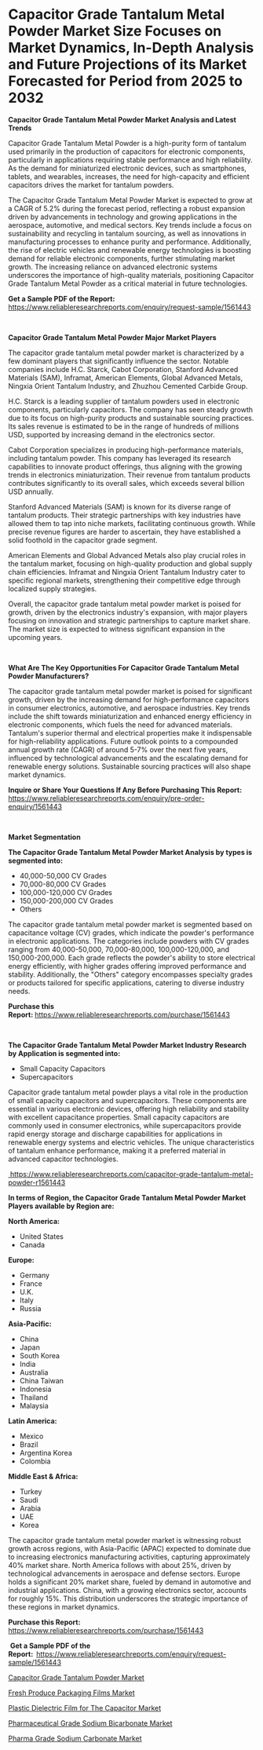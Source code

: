 <p><h1>Capacitor Grade Tantalum Metal Powder Market Size Focuses on Market Dynamics, In-Depth Analysis and Future Projections of its Market Forecasted for Period from 2025 to 2032</h1></p><p><strong>Capacitor Grade Tantalum Metal Powder Market Analysis and Latest Trends</strong></p>
<p><p>Capacitor Grade Tantalum Metal Powder is a high-purity form of tantalum used primarily in the production of capacitors for electronic components, particularly in applications requiring stable performance and high reliability. As the demand for miniaturized electronic devices, such as smartphones, tablets, and wearables, increases, the need for high-capacity and efficient capacitors drives the market for tantalum powders. </p><p>The Capacitor Grade Tantalum Metal Powder Market is expected to grow at a CAGR of 5.2% during the forecast period, reflecting a robust expansion driven by advancements in technology and growing applications in the aerospace, automotive, and medical sectors. Key trends include a focus on sustainability and recycling in tantalum sourcing, as well as innovations in manufacturing processes to enhance purity and performance. Additionally, the rise of electric vehicles and renewable energy technologies is boosting demand for reliable electronic components, further stimulating market growth. The increasing reliance on advanced electronic systems underscores the importance of high-quality materials, positioning Capacitor Grade Tantalum Metal Powder as a critical material in future technologies.</p></p>
<p><strong>Get a Sample PDF of the Report:&nbsp;</strong> <a href="https://www.reliableresearchreports.com/enquiry/request-sample/1561443?utm_campaign=28&utm_medium=2&utm_source=Github&utm_content=ia&utm_term=01022025&utm_id=capacitor-grade-tantalum-metal-powder">https://www.reliableresearchreports.com/enquiry/request-sample/1561443</a></p>
<p>&nbsp;</p>
<p><strong>Capacitor Grade Tantalum Metal Powder Major Market Players</strong></p>
<p><p>The capacitor grade tantalum metal powder market is characterized by a few dominant players that significantly influence the sector. Notable companies include H.C. Starck, Cabot Corporation, Stanford Advanced Materials (SAM), Inframat, American Elements, Global Advanced Metals, Ningxia Orient Tantalum Industry, and Zhuzhou Cemented Carbide Group.</p><p>H.C. Starck is a leading supplier of tantalum powders used in electronic components, particularly capacitors. The company has seen steady growth due to its focus on high-purity products and sustainable sourcing practices. Its sales revenue is estimated to be in the range of hundreds of millions USD, supported by increasing demand in the electronics sector.</p><p>Cabot Corporation specializes in producing high-performance materials, including tantalum powder. This company has leveraged its research capabilities to innovate product offerings, thus aligning with the growing trends in electronics miniaturization. Their revenue from tantalum products contributes significantly to its overall sales, which exceeds several billion USD annually.</p><p>Stanford Advanced Materials (SAM) is known for its diverse range of tantalum products. Their strategic partnerships with key industries have allowed them to tap into niche markets, facilitating continuous growth. While precise revenue figures are harder to ascertain, they have established a solid foothold in the capacitor grade segment.</p><p>American Elements and Global Advanced Metals also play crucial roles in the tantalum market, focusing on high-quality production and global supply chain efficiencies. Inframat and Ningxia Orient Tantalum Industry cater to specific regional markets, strengthening their competitive edge through localized supply strategies.</p><p>Overall, the capacitor grade tantalum metal powder market is poised for growth, driven by the electronics industry's expansion, with major players focusing on innovation and strategic partnerships to capture market share. The market size is expected to witness significant expansion in the upcoming years.</p></p>
<p>&nbsp;</p>
<p><strong>What Are The Key Opportunities For Capacitor Grade Tantalum Metal Powder Manufacturers?</strong></p>
<p><p>The capacitor grade tantalum metal powder market is poised for significant growth, driven by the increasing demand for high-performance capacitors in consumer electronics, automotive, and aerospace industries. Key trends include the shift towards miniaturization and enhanced energy efficiency in electronic components, which fuels the need for advanced materials. Tantalum's superior thermal and electrical properties make it indispensable for high-reliability applications. Future outlook points to a compounded annual growth rate (CAGR) of around 5-7% over the next five years, influenced by technological advancements and the escalating demand for renewable energy solutions. Sustainable sourcing practices will also shape market dynamics.</p></p>
<p><strong>Inquire or Share Your Questions If Any Before Purchasing This Report:</strong> <a href="https://www.reliableresearchreports.com/enquiry/pre-order-enquiry/1561443?utm_campaign=28&utm_medium=2&utm_source=Github&utm_content=ia&utm_term=01022025&utm_id=capacitor-grade-tantalum-metal-powder">https://www.reliableresearchreports.com/enquiry/pre-order-enquiry/1561443</a></p>
<p>&nbsp;</p>
<p><strong>Market Segmentation</strong></p>
<p><strong>The Capacitor Grade Tantalum Metal Powder Market Analysis by types is segmented into:</strong></p>
<p><ul><li>40,000-50,000 CV Grades</li><li>70,000-80,000 CV Grades</li><li>100,000-120,000 CV Grades</li><li>150,000-200,000 CV Grades</li><li>Others</li></ul></p>
<p><p>The capacitor grade tantalum metal powder market is segmented based on capacitance voltage (CV) grades, which indicate the powder's performance in electronic applications. The categories include powders with CV grades ranging from 40,000-50,000, 70,000-80,000, 100,000-120,000, and 150,000-200,000. Each grade reflects the powder's ability to store electrical energy efficiently, with higher grades offering improved performance and stability. Additionally, the "Others" category encompasses specialty grades or products tailored for specific applications, catering to diverse industry needs.</p></p>
<p><strong>Purchase this Report:&nbsp;</strong><a href="https://www.reliableresearchreports.com/purchase/1561443?utm_campaign=28&utm_medium=2&utm_source=Github&utm_content=ia&utm_term=01022025&utm_id=capacitor-grade-tantalum-metal-powder">https://www.reliableresearchreports.com/purchase/1561443</a></p>
<p>&nbsp;</p>
<p><strong>The Capacitor Grade Tantalum Metal Powder Market Industry Research by Application is segmented into:</strong></p>
<p><ul><li>Small Capacity Capacitors</li><li>Supercapacitors</li></ul></p>
<p><p>Capacitor grade tantalum metal powder plays a vital role in the production of small capacity capacitors and supercapacitors. These components are essential in various electronic devices, offering high reliability and stability with excellent capacitance properties. Small capacity capacitors are commonly used in consumer electronics, while supercapacitors provide rapid energy storage and discharge capabilities for applications in renewable energy systems and electric vehicles. The unique characteristics of tantalum enhance performance, making it a preferred material in advanced capacitor technologies.</p></p>
<p><a href="https://www.reliableresearchreports.com/capacitor-grade-tantalum-metal-powder-r1561443?utm_campaign=28&utm_medium=2&utm_source=Github&utm_content=ia&utm_term=01022025&utm_id=capacitor-grade-tantalum-metal-powder">&nbsp;https://www.reliableresearchreports.com/capacitor-grade-tantalum-metal-powder-r1561443</a></p>
<p><strong>In terms of Region, the Capacitor Grade Tantalum Metal Powder Market Players available by Region are:</strong></p>
<p>
    <p> <strong> North America: </strong>
        <ul>
            <li>United States</li>
            <li>Canada</li>
        </ul>
        </p> 
    <p> <strong> Europe: </strong>
        <ul>
            <li>Germany</li>
            <li>France</li>
            <li>U.K.</li>
            <li>Italy</li>
            <li>Russia</li>
        </ul>
        </p> 
    <p> <strong> Asia-Pacific: </strong>
        <ul>
            <li>China</li>
            <li>Japan</li>
            <li>South Korea</li>
            <li>India</li>
            <li>Australia</li>
            <li>China Taiwan</li>
            <li>Indonesia</li>
            <li>Thailand</li>
            <li>Malaysia</li>
        </ul>
        </p> 
    <p> <strong> Latin America: </strong>
        <ul>
            <li>Mexico</li>
            <li>Brazil</li>
            <li>Argentina Korea</li>
            <li>Colombia</li>
        </ul>
        </p> 
    <p> <strong> Middle East & Africa: </strong>
        <ul>
            <li>Turkey</li>
            <li>Saudi</li>
            <li>Arabia</li>
            <li>UAE</li>
            <li>Korea</li>
        </ul>
    </p>
    </p>
<p><p>The capacitor grade tantalum metal powder market is witnessing robust growth across regions, with Asia-Pacific (APAC) expected to dominate due to increasing electronics manufacturing activities, capturing approximately 40% market share. North America follows with about 25%, driven by technological advancements in aerospace and defense sectors. Europe holds a significant 20% market share, fueled by demand in automotive and industrial applications. China, with a growing electronics sector, accounts for roughly 15%. This distribution underscores the strategic importance of these regions in market dynamics.</p></p>
<p><strong>Purchase this Report: </strong><a href="https://www.reliableresearchreports.com/purchase/1561443?utm_campaign=28&utm_medium=2&utm_source=Github&utm_content=ia&utm_term=01022025&utm_id=capacitor-grade-tantalum-metal-powder">https://www.reliableresearchreports.com/purchase/1561443</a></p>
<p>&nbsp;<strong>Get a Sample PDF of the Report:&nbsp;&nbsp;</strong><a href="https://www.reliableresearchreports.com/enquiry/request-sample/1561443?utm_campaign=28&utm_medium=2&utm_source=Github&utm_content=ia&utm_term=01022025&utm_id=capacitor-grade-tantalum-metal-powder">https://www.reliableresearchreports.com/enquiry/request-sample/1561443</a></p>
<p><strong></strong></p>
<p><p><a href="https://github.com/mriwacraane/Market-Research-Report-List-1/blob/main/capacitor-grade-tantalum-powder-market.md?utm_campaign=28&utm_medium=2&utm_source=Github&utm_content=ia&utm_term=01022025&utm_id=capacitor-grade-tantalum-metal-powder">Capacitor Grade Tantalum Powder Market</a></p><p><a href="https://github.com/chikenmhamdi/Market-Research-Report-List-1/blob/main/fresh-produce-packaging-films-market.md?utm_campaign=28&utm_medium=2&utm_source=Github&utm_content=ia&utm_term=01022025&utm_id=capacitor-grade-tantalum-metal-powder">Fresh Produce Packaging Films Market</a></p><p><a href="https://github.com/hunanuzmez/Market-Research-Report-List-1/blob/main/plastic-dielectric-film-for-the-capacitor-market.md?utm_campaign=28&utm_medium=2&utm_source=Github&utm_content=ia&utm_term=01022025&utm_id=capacitor-grade-tantalum-metal-powder">Plastic Dielectric Film for The Capacitor Market</a></p><p><a href="https://github.com/shewlisapsai/Market-Research-Report-List-1/blob/main/pharmaceutical-grade-sodium-bicarbonate-market.md?utm_campaign=28&utm_medium=2&utm_source=Github&utm_content=ia&utm_term=01022025&utm_id=capacitor-grade-tantalum-metal-powder">Pharmaceutical Grade Sodium Bicarbonate Market</a></p><p><a href="https://github.com/indrystar/Market-Research-Report-List-5/blob/main/pharma-grade-sodium-carbonate-market.md?utm_campaign=28&utm_medium=2&utm_source=Github&utm_content=ia&utm_term=01022025&utm_id=capacitor-grade-tantalum-metal-powder">Pharma Grade Sodium Carbonate Market</a></p></p>